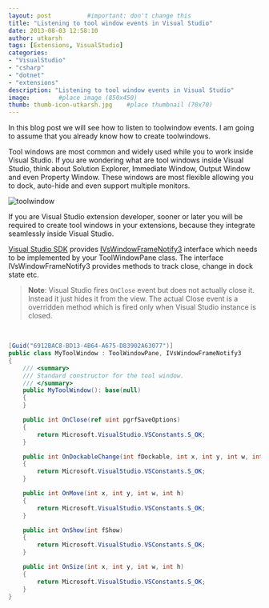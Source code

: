 ```yaml
---
layout: post          #important: don't change this
title: "Listening to tool window events in Visual Studio"
date: 2013-08-03 12:58:10
author: utkarsh
tags: [Extensions, VisualStudio]
categories:
- "VisualStudio"
- "csharp"
- "dotnet"
- "extensions"
description: "Listening to tool window events in Visual Studio"
image:        #place image (850x450)
thumb: thumb-icon-utkarsh.jpg    #place thumbnail (70x70)
---
```

In this blog post we will see how to listen to toolwindow events. I am going to assume that you already know how to create toolwindows.

Tool windows are most common and widely used while you to work inside Visual Studio. If you are wondering what are tool windows inside Visual Studio, think about Solution Explorer, Immediate Window, Output Window and even Property Window. These windows are most flexible allowing you to dock, auto-hide and even support multiple monitors. 

![toolwindow]({{site.url}}/images/screenshots/utkarsh//2013_08_03_listening_to_tool_window_Image1.jpg) 

If you are Visual Studio extension developer, sooner or later you will be required to create tool windows in your extensions, because they integrate seamlessly inside Visual Studio. 

[Visual Studio SDK](http://www.microsoft.com/en-in/download/details.aspx?id=30668) provides [IVsWindowFrameNotify3](http://msdn.microsoft.com/en-us/library/microsoft.visualstudio.shell.interop.ivswindowframenotify3%28v=vs.110%29.aspx) interface which needs to be implemented by your ToolWindowPane class. The interface IVsWindowFrameNotify3 provides methods to track close, change in dock state etc. 

> **Note**: Visual Studio fires `OnClose` event but does not actually close it. Instead it just hides it from the view. The actual Close event is a overridden method which is fired only when Visual Studio instance is closed.

<br/>

```cs
[Guid("6912BAC8-BD13-4B64-A675-D83902A63077")]
public class MyToolWindow : ToolWindowPane, IVsWindowFrameNotify3
{
    /// <summary>
    /// Standard constructor for the tool window.
    /// </summary>
    public MyToolWindow(): base(null)
    {
    }

    public int OnClose(ref uint pgrfSaveOptions)
    {
        return Microsoft.VisualStudio.VSConstants.S_OK;
    }

    public int OnDockableChange(int fDockable, int x, int y, int w, int h)
    {
        return Microsoft.VisualStudio.VSConstants.S_OK;
    }

    public int OnMove(int x, int y, int w, int h)
    {
        return Microsoft.VisualStudio.VSConstants.S_OK;
    }

    public int OnShow(int fShow)
    {
        return Microsoft.VisualStudio.VSConstants.S_OK;
    }

    public int OnSize(int x, int y, int w, int h)
    {
        return Microsoft.VisualStudio.VSConstants.S_OK;
    }
}
```
